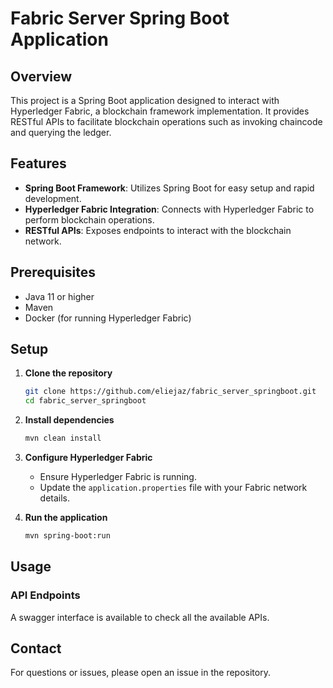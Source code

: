 # Fabric Server Spring Boot Application

## Overview

This project is a Spring Boot application designed to interact with Hyperledger Fabric, a blockchain framework implementation. It provides RESTful APIs to facilitate blockchain operations such as invoking chaincode and querying the ledger.

## Features

- **Spring Boot Framework**: Utilizes Spring Boot for easy setup and rapid development.
- **Hyperledger Fabric Integration**: Connects with Hyperledger Fabric to perform blockchain operations.
- **RESTful APIs**: Exposes endpoints to interact with the blockchain network.

## Prerequisites

- Java 11 or higher
- Maven
- Docker (for running Hyperledger Fabric)

## Setup

1. **Clone the repository**
   ```sh
   git clone https://github.com/eliejaz/fabric_server_springboot.git
   cd fabric_server_springboot
   ```

2. **Install dependencies**
   ```sh
   mvn clean install
   ```

3. **Configure Hyperledger Fabric**
   - Ensure Hyperledger Fabric is running.
   - Update the `application.properties` file with your Fabric network details.

4. **Run the application**
   ```sh
   mvn spring-boot:run
   ```

## Usage

### API Endpoints

A swagger interface is available to check all the available APIs.

## Contact

For questions or issues, please open an issue in the repository.
